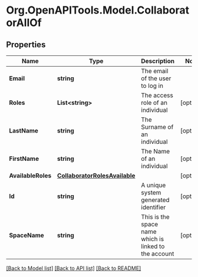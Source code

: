 
# Org.OpenAPITools.Model.CollaboratorAllOf

## Properties

Name | Type | Description | Notes
------------ | ------------- | ------------- | -------------
**Email** | **string** | The email of the user to log in | 
**Roles** | **List&lt;string&gt;** | The access role of an individual | [optional] 
**LastName** | **string** | The Surname of an individual | [optional] 
**FirstName** | **string** | The Name of an individual | [optional] 
**AvailableRoles** | [**CollaboratorRolesAvailable**](CollaboratorRolesAvailable.md) |  | [optional] 
**Id** | **string** | A unique system generated identifier | [optional] 
**SpaceName** | **string** | This is the space name which is linked to the account | [optional] 

[[Back to Model list]](../README.md#documentation-for-models)
[[Back to API list]](../README.md#documentation-for-api-endpoints)
[[Back to README]](../README.md)

